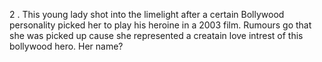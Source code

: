 2 . This young lady shot into the limelight after a certain Bollywood
personality picked her to play his heroine in a 2003 film. Rumours go
that she was picked up cause she represented a creatain love intrest of
this bollywood hero. Her name?
